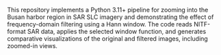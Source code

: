 This repository implements a Python 3.11+ pipeline for zooming into the Busan harbor region in SAR SLC imagery and demonstrating the effect of frequency-domain filtering using a Hann window. The code reads NITF-format SAR data, applies the selected window function, and generates comparative visualizations of the original and filtered images, including zoomed-in views.

